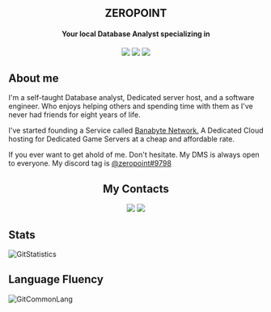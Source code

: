 <!-- Entitled User -->
<h2 align="center">ZEROPOINT</h2>
<h4 align="center">Your local Database Analyst specializing in</h4>
<div align="center">
    <a href="https://www.mysql.com"><img
            src="https://img.shields.io/badge/mysql-%234479A1?style=for-the-badge&logo=mysql&logoColor=white"></a>
    <a href="https://redis.io"><img
            src="https://img.shields.io/badge/redis-%23DC382D?style=for-the-badge&logo=redis&logoColor=white"></a>
    <a href="https://mongodb.com"><img
            src="https://img.shields.io/badge/mongodb-%2347A248?style=for-the-badge&logo=mongodb&logoColor=white"></a>
</div>

<!-- About me -->
<h2 align="left">About me</h2>
<div align="left">
<p align="left">I'm a self-taught Database analyst, Dedicated server host, and a software engineer. Who enjoys helping others and spending time with them as I've never had friends for eight years of life. 
<p align="left">I've started founding a Service called <a href="panel.banabyte.com">Banabyte Network.</a> A Dedicated Cloud hosting for Dedicated Game Servers at a cheap and affordable rate. </p>
<p align="left">If you ever want to get ahold of me. Don't hesitate. My DMS is always open to everyone. My discord tag is <a href="https://discord.banabyte.com">@zeropoint#9798</a></p>
</div>

<!-- Contacts -->
<h2 align="center">My Contacts</h2>
<div align="center">
<a href="https://discord.banabyte.com"><img src="https://camo.githubusercontent.com/19d3f5efe033ec453966ef682d40115345835d975a3b465ec80262b37121e385/68747470733a2f2f696d672e736869656c64732e696f2f62616467652f646973636f72642d2532333732383944413f7374796c653d666f722d7468652d6261646765266c6f676f3d646973636f7264266c6f676f436f6c6f723d7768697465"></a>
<a href="mailto:zeropoint@banabyte.com"><img src="https://img.shields.io/badge/email-%23BB001B?style=for-the-badge&logo=gmail&logoColor=white"></a>
</div>

## Stats
![GitStatistics](https://github-readme-stats.vercel.app/api?username=ZEROPOINTBRUH&show_icons=true&theme=tokyonight&include_all_commits=true&count_private=true&hide_border=true)

## Language Fluency
![GitCommonLang](https://github-readme-stats.vercel.app/api/top-langs/?username=ZEROPOINTBRUH&hide_border=true&layout=compact&theme=tokyonight)
